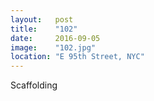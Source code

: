 ```yaml
---
layout:   post
title:    "102"
date:     2016-09-05
image:    "102.jpg"
location: "E 95th Street, NYC"
---
```


Scaffolding

